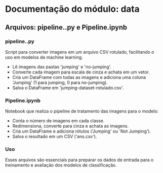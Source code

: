 # Documentação do módulo: data

## Arquivos: pipeline..py e Pipeline.ipynb

### pipeline..py
Script para converter imagens em um arquivo CSV rotulado, facilitando o uso em modelos de machine learning.

- Lê imagens das pastas 'jumping' e 'no-jumping'.
- Converte cada imagem para escala de cinza e achata em um vetor.
- Cria um DataFrame com todas as imagens e adiciona uma coluna 'Jumping' (1 para jumping, 0 para no-jumping).
- Salva o DataFrame em 'jumping-dataset-rotulado.csv'.

### Pipeline.ipynb
Notebook que realiza o pipeline de tratamento das imagens para o modelo:
- Conta o número de imagens em cada classe.
- Redimensiona, converte para cinza e achata as imagens.
- Cria um DataFrame e adiciona rótulos ('Jumping' ou 'Not Jumping').
- Salva o resultado em um CSV ('ans.csv').

### Uso
Esses arquivos são essenciais para preparar os dados de entrada para o treinamento e avaliação dos modelos de classificação.
